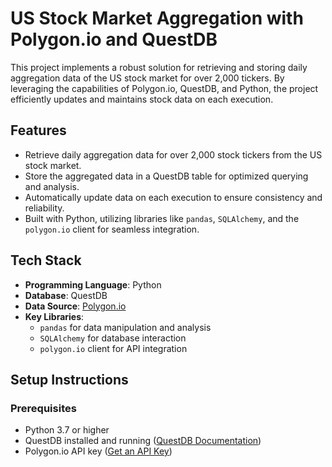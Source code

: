 # US Stock Market Aggregation with Polygon.io and QuestDB

This project implements a robust solution for retrieving and storing daily aggregation data of the US stock market for over 2,000 tickers. By leveraging the capabilities of Polygon.io, QuestDB, and Python, the project efficiently updates and maintains stock data on each execution.

## Features
- Retrieve daily aggregation data for over 2,000 stock tickers from the US stock market.
- Store the aggregated data in a QuestDB table for optimized querying and analysis.
- Automatically update data on each execution to ensure consistency and reliability.
- Built with Python, utilizing libraries like `pandas`, `SQLAlchemy`, and the `polygon.io` client for seamless integration.

## Tech Stack
- **Programming Language**: Python
- **Database**: QuestDB
- **Data Source**: [Polygon.io](https://polygon.io/)
- **Key Libraries**: 
  - `pandas` for data manipulation and analysis
  - `SQLAlchemy` for database interaction
  - `polygon.io` client for API integration

## Setup Instructions

### Prerequisites
- Python 3.7 or higher
- QuestDB installed and running ([QuestDB Documentation](https://questdb.io/docs/))
- Polygon.io API key ([Get an API Key](https://polygon.io/))

